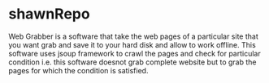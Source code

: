 # shawnRepo
Web Grabber is a software that take the web pages of a particular site that you want grab and save it to your hard disk and allow to work offline.
This software uses jsoup framework to crawl the pages and check for particular condition i.e. this software doesnot grab complete website but to grab the pages for which the condition is satisfied.
